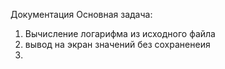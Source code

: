 Документация 
Основная задача:
1. Вычисление логарифма из исходного файла
2. вывод на экран значений без сохраненеия 
3. 
